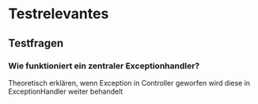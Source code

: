 # Testrelevantes

## Testfragen

### Wie funktioniert ein zentraler Exceptionhandler?
Theoretisch erklären, wenn Exception in Controller geworfen wird diese in ExceptionHandler weiter behandelt
